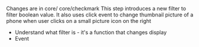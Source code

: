 Changes are in core/ core/checkmark
This step introduces a new filter to filter boolean value.
It also uses click event to change thumbnail picture of a phone when user clicks on a small picture icon on the right

* Understand what filter is - it's a function that changes display
* Event